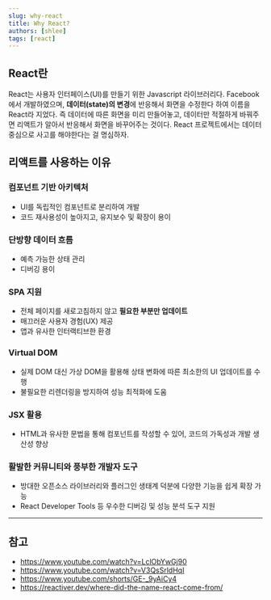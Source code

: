```yaml
---
slug: why-react
title: Why React?
authors: [shlee]
tags: [react]
---
```


## React란

React는 사용자 인터페이스(UI)를 만들기 위한 Javascript 라이브러리다. Facebook에서 개발하였으며, **데이터(state)의 변경**에 반응해서 화면을 수정한다 하여 이름을 React라 지었다. 즉 데이터에 따른 화면을 미리 만들어놓고, 데이터만 적절하게 바꿔주면 리액트가 알아서 반응해서 화면을 바꾸어주는 것이다. React 프로젝트에서는 데이터 중심으로 사고를 해야한다는 걸 명심하자.

<!-- truncate -->

## 리액트를 사용하는 이유

### **컴포넌트 기반 아키텍처**

- UI를 독립적인 컴포넌트로 분리하여 개발
- 코드 재사용성이 높아지고, 유지보수 및 확장이 용이

### **단방향 데이터 흐름**

- 예측 가능한 상태 관리
- 디버깅 용이

### **SPA 지원**

- 전체 페이지를 새로고침하지 않고 **필요한 부분만 업데이트**
- 매끄러운 사용자 경험(UX) 제공
- 앱과 유사한 인터랙티브한 환경

### **Virtual DOM**

- 실제 DOM 대신 가상 DOM을 활용해 상태 변화에 따른 최소한의 UI 업데이트를 수행
- 불필요한 리렌더링을 방지하여 성능 최적화에 도움

### **JSX 활용**

- HTML과 유사한 문법을 통해 컴포넌트를 작성할 수 있어, 코드의 가독성과 개발 생산성 향상

### **활발한 커뮤니티와 풍부한 개발자 도구**

- 방대한 오픈소스 라이브러리와 플러그인 생태계 덕분에 다양한 기능을 쉽게 확장 가능
- React Developer Tools 등 우수한 디버깅 및 성능 분석 도구 지원

---

## 참고

- https://www.youtube.com/watch?v=LclObYwGj90
- https://www.youtube.com/watch?v=V3QsSrldHqI
- https://www.youtube.com/shorts/GE-_9yAiCy4
- https://reactiver.dev/where-did-the-name-react-come-from/

